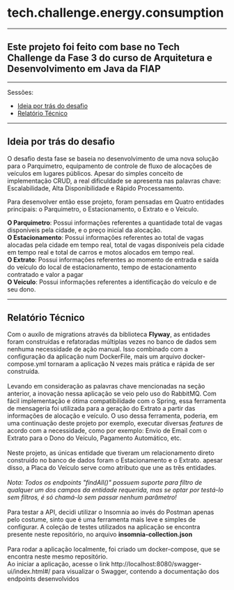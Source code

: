 # tech.challenge.energy.consumption

---
## Este projeto foi feito com base no Tech Challenge da Fase 3 do curso de Arquitetura e Desenvolvimento em Java da FIAP


---
Sessões:
- [Ideia por trás do desafio](#ideia-por-trás-do-desafio)
- [Relatório Técnico](#relatório-técnico)


---
## Ideia por trás do desafio

O desafio desta fase se baseia no desenvolvimento de uma nova solução para o Parquimetro, equipamento de controle de fluxo de alocações de veículos em lugares públicos. Apesar do simples conceito de implementação CRUD, a real dificuldade se apresenta nas 
palavras chave: Escalabilidade, Alta Disponibilidade e Rápido Processamento. 

Para desenvolver então esse projeto, foram pensadas em Quatro entidades principais: o Parquimetro, o Estacionamento, o Extrato e o Veiculo.

**O Parquimetro**: Possui informações referentes a quantidade total de vagas disponíveis pela cidade, e o preço inicial da alocação.
<br>
**O Estacionamento**: Possui informações referentes ao total de vagas alocadas pela cidade em tempo real, total de vagas disponíveis pela cidade em tempo real e total de carros e motos alocados em tempo real.
<br>
**O Extrato**: Possui informações referentes ao momento de entrada e saída do veículo do local de estacionamento, tempo de estacionamento contratado e valor a pagar
<br>
**O Veiculo**: Possui informações referentes a identificação do veículo e de seu dono.

---
## Relatório Técnico

Com o auxílo de migrations através da biblioteca **Flyway**, as entidades foram construídas e refatoradas múltiplas vezes no banco de dados sem nenhuma necessidade de ação manual. Isso combinado com a configuração da aplicação num DockerFile, mais um arquivo docker-compose.yml tornaram a aplicação N vezes mais prática e rápida de ser construída. 
<br>
<br>
Levando em consideração as palavras chave mencionadas na seção anterior, a inovação nessa aplicação se veio pelo uso do RabbitMQ. Com fácil implementação e  ótima compatibilidade com o Spring, essa ferramenta de mensageria foi utilizada para a geração do Extrato a partir das informações de alocação e veículo. O uso dessa ferramenta, poderia, em uma continuação deste projeto por exemplo, executar diversas _features_ de acordo com a necessidade, como por exemplo: Envio de Email com o Extrato para o Dono do Veículo, Pagamento Automático, etc.
<br>
<br>
Neste projeto, as únicas entidade que tiveram um relacionamento direto construído no banco de dados foram o Estacionamento e o Extrato. apesar disso, a Placa do Veículo serve como atributo que une as três entidades. 
<br>
<br>
_Nota: Todos os endpoints "findAll()" possuem suporte para filtro de qualquer um dos campos da entidade requerida, mas se optar por testá-lo sem filtros, é só chamá-lo sem passar nenhum parâmetro!_
<br>
<br>
Para testar a API, decidi utilizar o Insomnia ao invés do Postman apenas pelo costume, sinto que é uma ferramenta mais leve e simples de configurar. A coleção de testes utilizados na aplicação se encontra presente neste repositório, no arquivo **insomnia-collection.json**
<br>
<br>
Para rodar a aplicação localmente, foi criado um docker-compose, que se encontra neste mesmo repositório.
<br>
Ao iniciar a aplicação, acesse o link http://localhost:8080/swagger-ui/index.html#/ para visualizar o Swagger, contendo a documentação dos endpoints desenvolvidos



